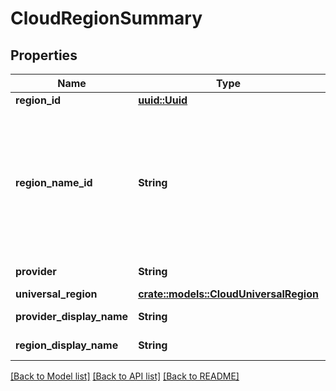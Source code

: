 # CloudRegionSummary

## Properties

Name | Type | Description | Notes
------------ | ------------- | ------------- | -------------
**region_id** | [**uuid::Uuid**](uuid::Uuid.md) |  | 
**region_name_id** | **String** | A human readable short identifier used to references resources. Different than a `tivet.common#Uuid` because this is intended to be human readable. Different than `tivet.common#DisplayName` because this should not include special characters and be short. | 
**provider** | **String** | The server provider of this region. | 
**universal_region** | [**crate::models::CloudUniversalRegion**](CloudUniversalRegion.md) |  | 
**provider_display_name** | **String** | Represent a resource's readable display name. | 
**region_display_name** | **String** | Represent a resource's readable display name. | 

[[Back to Model list]](../README.md#documentation-for-models) [[Back to API list]](../README.md#documentation-for-api-endpoints) [[Back to README]](../README.md)


